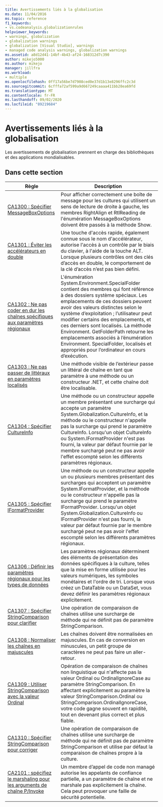 ```yaml
---
title: Avertissements liés à la globalisation
ms.date: 11/04/2016
ms.topic: reference
f1_keywords:
- vs.codeanalysis.globalizationrules
helpviewer_keywords:
- warnings, globalization
- globalization warnings
- globalization [Visual Studio], warnings
- managed code analysis warnings, globalization warnings
ms.assetid: a8d12d41-14bf-4b43-af24-168312d7c390
author: mikejo5000
ms.author: mikejo
manager: jillfra
ms.workload:
- multiple
ms.openlocfilehash: 0ff17a56be7d7908ced0e37d1b13e8296ffc2c3d
ms.sourcegitcommit: 6cfffa72af599a9d667249caaaa411bb28ea69fd
ms.translationtype: MT
ms.contentlocale: fr-FR
ms.lasthandoff: 09/02/2020
ms.locfileid: "89219684"
---
```

# <a name="globalization-warnings"></a>Avertissements liés à la globalisation
Les avertissements de globalisation prennent en charge des bibliothèques et des applications mondialisables.

## <a name="in-this-section"></a>Dans cette section

|Règle|Description|
|----------|-----------------|
|[CA1300 : Spécifier MessageBoxOptions](../code-quality/ca1300.md)|Pour afficher correctement une boîte de message pour les cultures qui utilisent un sens de lecture de droite à gauche, les membres RightAlign et RtlReading de l'énumération MessageBoxOptions doivent être passés à la méthode Show.|
|[CA1301 : Éviter les accélérateurs en double](../code-quality/ca1301.md)|Une touche d'accès rapide, également connue sous le nom d'accélérateur, autorise l'accès à un contrôle par le biais du clavier, à l'aide de la touche ALT. Lorsque plusieurs contrôles ont des clés d’accès en double, le comportement de la clé d’accès n’est pas bien défini.|
|[CA1302 : Ne pas coder en dur les chaînes spécifiques aux paramètres régionaux](../code-quality/ca1302.md)|L'énumération System.Environment.SpecialFolder contient des membres qui font référence à des dossiers système spéciaux. Les emplacements de ces dossiers peuvent avoir des valeurs distinctes selon le système d’exploitation ; l’utilisateur peut modifier certains des emplacements, et ces derniers sont localisés. La méthode Environment. GetFolderPath retourne les emplacements associés à l’énumération Environment. SpecialFolder, localisés et appropriés pour l’ordinateur en cours d’exécution.|
|[CA1303 : Ne pas passer de littéraux en paramètres localisés](../code-quality/ca1303.md)|Une méthode visible de l’extérieur passe un littéral de chaîne en tant que paramètre à une méthode ou un constructeur .NET, et cette chaîne doit être localisable.|
|[CA1304 : Spécifier CultureInfo](../code-quality/ca1304.md)|Une méthode ou un constructeur appelle un membre présentant une surcharge qui accepte un paramètre System.Globalization.CultureInfo, et la méthode ou le constructeur n'appelle pas la surcharge qui prend le paramètre CultureInfo. Lorsqu'un objet CultureInfo ou System.IFormatProvider n'est pas fourni, la valeur par défaut fournie par le membre surchargé peut ne pas avoir l'effet escompté selon les différents paramètres régionaux.|
|[CA1305 : Spécifier IFormatProvider](../code-quality/ca1305.md)|Une méthode ou un constructeur appelle un ou plusieurs membres présentant des surcharges qui acceptent un paramètre System.IFormatProvider, et la méthode ou le constructeur n'appelle pas la surcharge qui prend le paramètre IFormatProvider. Lorsqu'un objet System.Globalization.CultureInfo ou IFormatProvider n'est pas fourni, la valeur par défaut fournie par le membre surchargé peut ne pas avoir l'effet escompté selon les différents paramètres régionaux.|
|[CA1306 : Définir les paramètres régionaux pour les types de données](../code-quality/ca1306.md)|Les paramètres régionaux déterminent des éléments de présentation des données spécifiques à la culture, telles que la mise en forme utilisée pour les valeurs numériques, les symboles monétaires et l'ordre de tri. Lorsque vous créez un DataTable ou un DataSet, vous devez définir les paramètres régionaux explicitement.|
|[CA1307 : Spécifier StringComparison pour clarifier](../code-quality/ca1307.md)|Une opération de comparaison de chaînes utilise une surcharge de méthode qui ne définit pas de paramètre StringComparison.|
|[CA1308 : Normaliser les chaînes en majuscules](../code-quality/ca1308.md)|Les chaînes doivent être normalisées en majuscules. En cas de conversion en minuscules, un petit groupe de caractères ne peut pas faire un aller-retour.|
|[CA1309 : Utiliser StringComparison avec la valeur Ordinal](../code-quality/ca1309.md)|Opération de comparaison de chaînes non linguistique qui n'affecte pas la valeur Ordinal ou OrdinalIgnoreCase au paramètre StringComparison. En affectant explicitement au paramètre la valeur StringComparison.Ordinal ou StringComparison.OrdinalIgnoreCase, votre code gagne souvent en rapidité, tout en devenant plus correct et plus fiable.|
|[CA1310 : Spécifier StringComparison pour corriger](../code-quality/ca1310.md)|Une opération de comparaison de chaînes utilise une surcharge de méthode qui ne définit pas de paramètre StringComparison et utilise par défaut la comparaison de chaînes propre à la culture.|
|[CA2101 : spécifiez le marshaling pour les arguments de chaîne P/Invoke](../code-quality/ca2101.md)|Un membre d’appel de code non managé autorise les appelants de confiance partielle, a un paramètre de chaîne et ne marshale pas explicitement la chaîne. Cela peut provoquer une faille de sécurité potentielle.|

